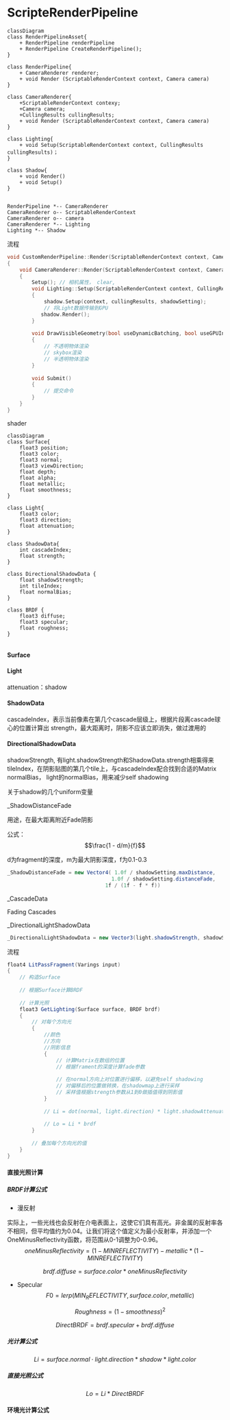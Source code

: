 # ScripteRenderPipeline

```mermaid
classDiagram
class RenderPipelineAsset{
	+ RenderPipeline renderPipeline
	+ RenderPipeline CreateRenderPipeline();
}

class RenderPipeline{
	+ CameraRenderer renderer;
	+ void Render (ScriptableRenderContext context, Camera camera)
}

class CameraRenderer{
	+ScriptableRenderContext contexy;
	+Camera camera;
    +CullingResults cullingResults;
    + void Render (ScriptableRenderContext context, Camera camera)
}

class Lighting{
	+ void Setup(ScriptableRenderContext context, CullingResults cullingResults)；
}

class Shadow{
	+ void Render()
	+ void Setup()
}


RenderPipeline *-- CameraRenderer
CameraRenderer o-- ScriptableRenderContext
CameraRenderer o-- camera
CameraRenderer *-- Lighting
Lighting *-- Shadow
```

流程

```c++
void CustomRenderPipeline::Render(ScriptableRenderContext context, Camera[] cameras)
{
    void CameraRenderer::Render(ScriptableRenderContext context, Camera camera, bool useDynamicBatching, bool useGPUInstancing) 
    {
    	Setup(); // 相机属性， clear,
        void Lighting::Setup(ScriptableRenderContext context, CullingResults cullingResults)
        {
            shadow.Setup(context, cullingResults, shadowSetting);
            // 将Light数据传输到GPU
		   shadow.Render();
        }
        
        void DrawVisibleGeometry(bool useDynamicBatching, bool useGPUInstancing)
        {
            // 不透明物体渲染
            // skybox渲染
            // 半透明物体渲染
        }
        
        void Submit()
        {
            // 提交命令
        }
    }
}
```

shader

```mermaid
classDiagram
class Surface{
    float3 position;
    float3 color;
    float3 normal;
    float3 viewDirection;
    float depth;
    float alpha;
    float metallic;
    float smoothness;	
}

class Light{
    float3 color;
    float3 direction;
    float attenuation;
}

class ShadowData{
	int cascadeIndex;
	float strength;
}

class DirectionalShadowData {
	float shadowStrength;
	int tileIndex;
	float normalBias;
}

class BRDF {
    float3 diffuse;
    float3 specular;
    float roughness;
}


```

#### Surface

#### Light

attenuation：shadow

#### ShadowData

cascadeIndex，表示当前像素在第几个cascade层级上，根据片段离cascade球心的位置计算出
strength，最大距离时，阴影不应该立即消失，做过渡用的

#### DirectionalShadowData

shadowStrength, 有light.shadowStrength和ShadowData.strength相乘得来
tileIndex，在阴影贴图的第几个tile上，与cascadeIndex配合找到合适的Matrix
normalBias， light的normalBias，用来减少self shadowing

关于shadow的几个uniform变量

_ShadowDistanceFade

用途，在最大距离附近Fade阴影

公式： $$\frac{1 - d/m}{f}$$

d为fragment的深度，m为最大阴影深度，f为0.1-0.3

```c#
_ShadowDistanceFade = new Vector4( 1.0f / shadowSetting.maxDistance,
                                  1.0f / shadowSetting.distanceFade,
					            1f / (1f - f * f))
```

_CascadeData

Fading Cascades

_DirectionalLightShadowData

```c#
_DirectionalLightShadowData = new Vector3(light.shadowStrength, shadowSetting.directional.cascadeCount * ShadowedDirectionalLightCount++, light.shadowNormalBias) ;
```

流程

```c#
float4 LitPassFragment(Varings input)
{
    // 构造Surface
    
    // 根据Surface计算BRDF
    
    // 计算光照
    float3 GetLighting(Surface surface, BRDF brdf)
    {
        // 对每个方向光
        {
        	//颜色
            //方向
            //阴影信息
            {
                // 计算Matrix在数组的位置
                // 根据frament的深度计算fade参数
                
                // 在normal方向上对位置进行偏移，以避免self shadowing
                // 对偏移后的位置做转换，在shadowmap上进行采样
                // 采样值根据strength参数从1到0做插值得到阴影值
            }
            
            // Li = dot(normal, light.direction) * light.shadowAttenuation * light.color
            
            // Lo = Li * brdf
        }
        
        // 叠加每个方向光的值
    }
}
```

#### 直接光照计算

##### BRDF计算公式

- 漫反射

实际上，一些光线也会反射在介电表面上，这使它们具有高光。非金属的反射率各不相同，但平均值约为0.04。让我们将这个值定义为最小反射率，并添加一个OneMinusReflectivity函数，将范围从0-1调整为0-0.96。
$$
oneMinusReflectivity = (1 - MINREFLECTIVITY) - metallic * (1 - MINREFLECTIVITY)
$$

$$
brdf.diffuse = surface.color * oneMinusReflectivity
$$

- Specular
  $$
  F0 = lerp(MIN_REFLECTIVITY, surface.color, metallic)
  $$

  $$
  Roughness = (1 - smoothness)^2
  $$

$$
DirectBRDF = brdf.specular + brdf.diffuse
$$



##### 光计算公式

$$
Li = {surface.normal} \cdot light.direction * shadow * light.color  
$$

##### 直接光照公式

$$
 Lo  = Li * DirectBRDF
$$

#### 环境光计算公式

